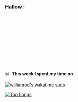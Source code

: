 ### Hallow <a href="https://www.gautamkrishnar.com/"><img src="https://media.giphy.com/media/hvRJCLFzcasrR4ia7z/giphy.gif" width="5%"></a>


📊 &nbsp;**This week I spent my time on**

[![willianrod's wakatime stats](https://github-readme-stats.vercel.app/api/wakatime?username=jodyseptiawan)](https://github.com/anuraghazra/github-readme-stats)

[![Top Langs](https://github-readme-stats.vercel.app/api/top-langs/?username=Jody-septiawan&layout=compact)](https://github.com/anuraghazra/github-readme-stats)
